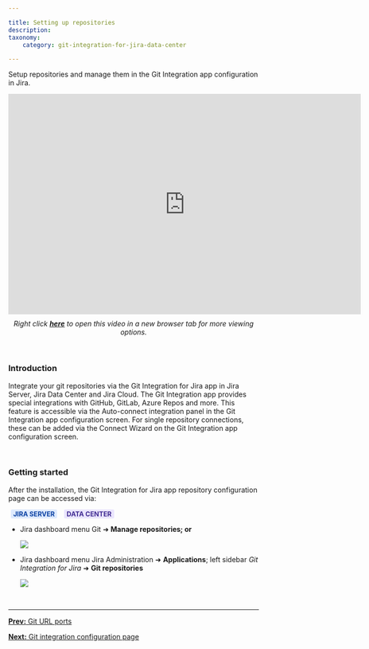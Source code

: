 ```yaml
---

title: Setting up repositories
description:
taxonomy:
    category: git-integration-for-jira-data-center

---
```


Setup repositories and manage them in the Git Integration app configuration in Jira.

<div class='embed-container embed-container--16-10'>
    <iframe width='709' height='443' src='https://fast.wistia.com/embed/iframe/m1k2sol0a5?videoFoam=true' frameborder='0' allowfullscreen ></iframe>
</div>

<div align='center' style='margin-top:10px'>
    <i>Right click <a href='https://bigbrassband.wistia.com/medias/m1k2sol0a5'><b>here</b></a> to open this video in a new browser tab for more viewing options.</i>
</div>

&nbsp;

### Introduction

Integrate your git repositories via the Git Integration for Jira app in Jira Server, Jira Data Center and Jira Cloud. The Git Integration app provides special integrations with GitHub, GitLab, Azure Repos and more. This feature is accessible via the Auto-connect integration panel in the Git Integration app configuration screen. For single repository connections, these can be added via the Connect Wizard on the Git Integration app configuration screen.

&nbsp;

### Getting started

After the installation, the Git Integration for Jira app repository configuration page can be accessed via:

<b style='background-color:#DEEAFE; padding:1px 5px; color:#0C42A3; border-radius:3px; margin: 0 5px; font-size: small;'>JIRA SERVER</b> <b style='background-color:#EAE5FE; padding:1px 5px; color:#412C92; border-radius:3px; margin: 0 5px; font-size: small;'>DATA CENTER</b>

*   Jira dashboard menu Git ➜ **Manage repositories; or**

    ![](/wp-content/uploads/gij-gitserver-gitmgr-access-location-01.png)

*   Jira dashboard menu Jira Administration ➜ **Applications**; left sidebar _Git Integration for Jira_ ➜ **Git repositories**

    ![](/wp-content/uploads/gij-gitserver-gitmgr-access-location-02.png)

&nbsp;
* * *

[**Prev:** Git URL ports](/git-integration-for-jira-data-center/git-url-ports-gij-self-managed)

[**Next:** Git integration configuration page](/git-integration-for-jira-data-center/git-integration-configuration-page-gij-self-managed)


